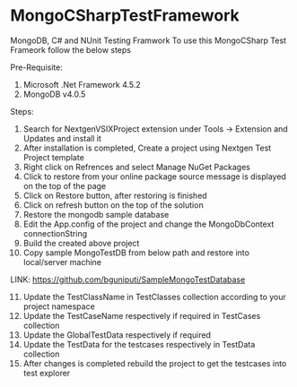 # MongoCSharpTestFramework
MongoDB, C# and NUnit Testing Framwork
To use this MongoCSharp Test Frameork follow the below steps

Pre-Requisite:
1. Microsoft .Net Framework 4.5.2 
2. MongoDB v4.0.5

Steps:
1. Search for NextgenVSIXProject extension under Tools -> Extension and Updates and install it
2. After installation is completed, Create a project using Nextgen Test Project template
3. Right click on Refrences and select Manage NuGet Packages
4. Click to restore from your online package source message is displayed on the top of the page
5. Click on Restore button, after restoring is finished
6. Click on refresh button on the top of the solution
7. Restore the mongodb sample database
8. Edit the App.config of the project and change the MongoDbContext connectionString
9. Build the created above project
10. Copy sample MongoTestDB from below path and restore into local/server machine 
   
   LINK: https://github.com/bguniputi/SampleMongoTestDatabase
   
11. Update the TestClassName in TestClasses collection according to your project namespace
12. Update the TestCaseName respectively if required in TestCases collection
13. Update the GlobalTestData respectively if required
13. Update the TestData for the testcases respectively in TestData collection
14. After changes is completed rebuild the project to get the testcases into test explorer


